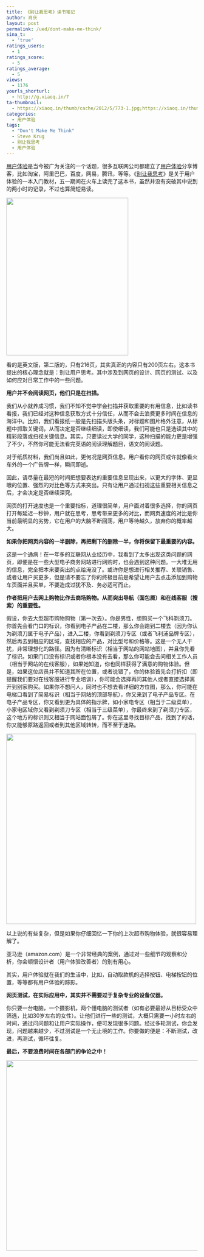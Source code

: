 ```yaml
---
title: 《别让我思考》读书笔记
author: 肖庆
layout: post
permalink: /ued/dont-make-me-think/
sina_t:
  - 'true'
ratings_users:
  - 1
ratings_score:
  - 5
ratings_average:
  - 5
views:
  - 1176
yourls_shorturl:
  - http://g.xiaoq.in/7
ta-thumbnail:
  - https://xiaoq.in/thumb/cache/2012/5/773-1.jpg;https://xiaoq.in/thumb/cache/2012/5/773-2.gif;https://xiaoq.in/thumb/cache/2012/5/773-3.gif;
categories:
  - 用户体验
tags:
  - "Don't Make Me Think"
  - Steve Krug
  - 别让我思考
  - 用户体验
---
```

<span class='wp_keywordlink_affiliate'><a href="https://xiaoq.in/tag/ued/" title="查看用户体验中的全部文章" target="_blank">用户体验</a></span>是当今被广为关注的一个话题，很多互联网公司都建立了<span class='wp_keywordlink_affiliate'><a href="https://xiaoq.in/tag/ued/" title="查看用户体验中的全部文章" target="_blank">用户体验</a></span>分享博客，比如淘宝，阿里巴巴，百度，网易，腾讯，等等。《<span class='wp_keywordlink_affiliate'><a href="https://xiaoq.in/tag/%e5%88%ab%e8%ae%a9%e6%88%91%e6%80%9d%e8%80%83/" title="查看别让我思考中的全部文章" target="_blank">别让我思考</a></span>》是关于用户体验的一本入门教材，五一期间在火车上读完了这本书，虽然并没有突破其中说到的两小时的记录，不过也算简短易读。

<img class="alignnone" title="Don't Make Me Think" src="http://img3.douban.com/lpic/s4357645.jpg" alt="" width="321" height="414" />

看的是英文版，第二版的，只有216页，其实真正的内容只有200页左右。这本书提出的核心理念就是：别让用户思考。其中涉及到网页的设计、网页的测试、以及如何应对日常工作中的一些问题。

**用户并不会阅读网页，他们只是在扫描。**

我们从小就养成习惯，我们不知不觉中学会扫描并获取重要的有用信息，比如读书看报，我们已经对这种信息获取方式十分信任，从而不会去浪费更多时间在信息的海洋中。比如，我们看报纸一般是先扫描头版头条，对标题和图片格外注意，从标题中抓取关键词，从而决定是否继续细读，即使细读，我们可能也只是选读其中的精彩段落或扫视关键信息。其实，只要读过大学的同学，这种扫描的能力更是增强了不少，不然你可能无法看完英语的阅读理解题目，语文的阅读题。

对于纸质材料，我们尚且如此，更何况是网页信息。用户看你的网页或许就像看火车外的一个广告牌一样，瞬间即逝。

因此，请尽量在最短的时间把想要表达的重要信息呈现出来，以更大的字体、更显眼的位置、强烈的对比色等方式来突出。只有让用户通过扫视这些重要相关信息之后，才会决定是否继续深究。

网页的打开速度也是一个重要指标，道理很简单，用户面对着很多选择，你的网页打开每延迟一秒钟，用户就在思考，思考带来更多的对比，而网页速度的对比是你当前最明显的劣势，它在用户的大脑不断回荡，用户等待越久，放弃你的概率越大。

**如果你把网页内容的一半删除，再把剩下的删除一半，你将保留下最重要的内容。**

这是一个通病！在一年多的互联网从业经历中，我看到了太多出现这类问题的网页，即便是在一些大型电子商务网站进行网购时，也会遇到这种问题。一大堆无用的信息，完全把本来要突出的点给淹没了。或许你是想进行相关推荐、关联销售、或者让用户买更多，但是请不要忘了你的终极目前是希望让用户去点击添加到购物车页面并且买单，不要造成过犹不及、务必适可而止。

**作者把用户去网上购物比作去商场购物。从而突出导航（面包屑）和在线客服（搜索）的重要性。**

假设，你去大型超市购物购物（第一次去）。你是男性，想购买一个飞科剃须刀。你首先会看门口的标识，你看到电子产品在二楼，那么你会跑到二楼去（因为你认为剃须刀属于电子产品），进入二楼，你看到剃须刀专区（或者飞利浦品牌专区），然后再去到相应的区域，查找相应的产品，对比型号和价格等。这是一个无人干扰，非常理想化的路径。因为有清晰标识（相当于网站的网站地图），并且你先看了标识。如果门口没有标识或者你根本没有去看，那么你可能会去问相关工作人员（相当于网站的在线客服），如果她知道，你也同样获得了满意的购物体验。但是，如果这位店员并不知道其所在位置，或者说错了，你的体验首先会打折扣（即提醒我们要对在线客服进行专业培训），你可能会选择再问其他人或者直接选择离开到别家购买。如果你不想问人，同时也不想去看详细的方位图，那么，你可能在电梯口看到了简易标识（相当于网站的顶部导航），你又来到了电子产品专区。在电子产品专区，你又看到更为具体的指示牌，如小家电专区（相当于二级菜单），小家电区域你又看到剃须刀专区（相当于三级菜单），你最终来到了剃须刀专区，这个地方的标识则又相当于网站面包屑了。你在这里寻找目标产品，找到了的话，你又能够原路返回或者到其他区域转转，而不至于迷路。

<img class="alignnone size-full wp-image-774" title="ued-01" src="http://xiaoq.in/g/pics/2012/05/ued-01.gif" alt="" width="500" height="500" />

以上说的有些复杂，但是如果你仔细回忆一下你的上次超市购物体验，就很容易理解了。

亚马逊（amazon.com）是一个非常经典的案例，通过对一些细节的观察和分析，你会顿悟设计者（用户体验改善者）的别有用心。

其实，用户体验就在我们的生活中，比如，自动取款机的选择按钮、电梯按钮的位置，等等都有用户体验的踪影。

**网页测试，在实际应用中，其实并不需要过于复杂专业的设备仪器。**

你只要一台电脑，一个摄影机，两个懂电脑的测试者（如有必要最好从目标受众中筛选，比如30岁左右的女性）。让他们进行一些的测试，大概只需要一小时左右的时间，通过问问题和让用户实际操作，便可发现很多问题。经过多轮测试，你会发现，问题越来越少，不过测试是一个无止境的工作。你要做的便是：不断测试，改进，再测试，循环往复。

**最后，不要浪费时间在各部门的争论之中！**

<img class="alignnone size-full wp-image-775" title="ued-02" src="http://xiaoq.in/g/pics/2012/05/ued-02.gif" alt="" width="640" height="500" />

&nbsp;